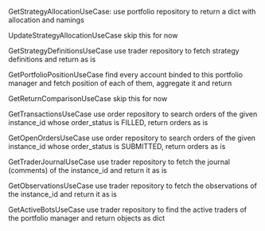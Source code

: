GetStrategyAllocationUseCase:
use portfolio repository to return a dict with allocation and namings

UpdateStrategyAllocationUseCase
skip this for now

GetStrategyDefinitionsUseCase
use trader repository to fetch strategy definitions and return as is

GetPortfolioPositionUseCase
find every account binded to this portfolio manager and fetch position of each of them, aggregate it and return

GetReturnComparisonUseCase
skip this for now

GetTransactionsUseCase
use order repository to search orders of the given instance_id whose order_status is FILLED, return orders as is

GetOpenOrdersUseCase
use order repository to search orders of the given instance_id whose order_status is SUBMITTED,  return orders as is

GetTraderJournalUseCase
use trader repository to fetch the journal (comments) of the instance_id and return it as is

GetObservationsUseCase
use trader repository to fetch the observations of the instance_id and return it as is

GetActiveBotsUseCase
use trader repository to find the active traders of the portfolio manager and return objects as dict
